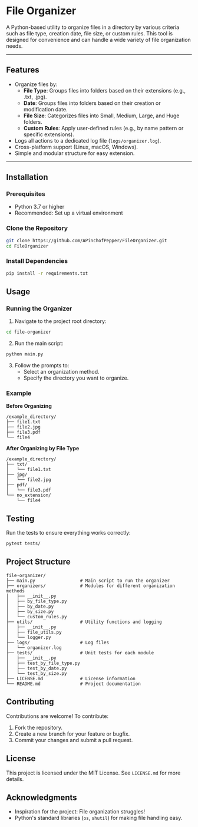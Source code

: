 # File Organizer

A Python-based utility to organize files in a directory by various criteria such as file type, creation date, file size, or custom rules. This tool is designed for convenience and can handle a wide variety of file organization needs.

---

## Features

- Organize files by:
  - **File Type**: Groups files into folders based on their extensions (e.g., .txt, .jpg).
  - **Date**: Groups files into folders based on their creation or modification date.
  - **File Size**: Categorizes files into Small, Medium, Large, and Huge folders.
  - **Custom Rules**: Apply user-defined rules (e.g., by name pattern or specific extensions).
- Logs all actions to a dedicated log file (`logs/organizer.log`).
- Cross-platform support (Linux, macOS, Windows).
- Simple and modular structure for easy extension.

---

## Installation

### Prerequisites
- Python 3.7 or higher
- Recommended: Set up a virtual environment

### Clone the Repository
```bash
git clone https://github.com/APinchofPepper/FileOrganizer.git
cd FileOrganizer
```

### Install Dependencies

```bash
pip install -r requirements.txt
```

## Usage

### Running the Organizer
1. Navigate to the project root directory:
```bash
cd file-organizer
```

2. Run the main script:
```bash
python main.py
```

3. Follow the prompts to:
   * Select an organization method.
   * Specify the directory you want to organize.

### Example
**Before Organizing**
```
/example_directory/
├── file1.txt
├── file2.jpg
├── file3.pdf
└── file4
```

**After Organizing by File Type**
```
/example_directory/
├── txt/
│   └── file1.txt
├── jpg/
│   └── file2.jpg
├── pdf/
│   └── file3.pdf
└── no_extension/
    └── file4
```

## Testing
Run the tests to ensure everything works correctly:
```bash
pytest tests/
```

## Project Structure
```
file-organizer/
├── main.py                 # Main script to run the organizer
├── organizers/             # Modules for different organization methods
│   ├── __init__.py
│   ├── by_file_type.py
│   ├── by_date.py
│   ├── by_size.py
│   └── custom_rules.py
├── utils/                  # Utility functions and logging
│   ├── __init__.py
│   ├── file_utils.py
│   └── logger.py
├── logs/                   # Log files
│   └── organizer.log
├── tests/                  # Unit tests for each module
│   ├── __init__.py
│   ├── test_by_file_type.py
│   ├── test_by_date.py
│   └── test_by_size.py
├── LICENSE.md              # License information
└── README.md               # Project documentation
```

## Contributing
Contributions are welcome! To contribute:
1. Fork the repository.
2. Create a new branch for your feature or bugfix.
3. Commit your changes and submit a pull request.

## License
This project is licensed under the MIT License. See `LICENSE.md` for more details.

## Acknowledgments
* Inspiration for the project: File organization struggles!
* Python's standard libraries (`os`, `shutil`) for making file handling easy.